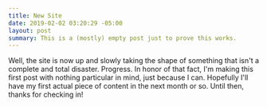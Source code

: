 ```yaml
---
title: New Site
date: 2019-02-02 03:20:29 -05:00
layout: post
summary: This is a (mostly) empty post just to prove this works.
---
```


Well, the site is now up and slowly taking the shape of something
that isn't a complete and total disaster.  Progress. 
In honor of that fact, I'm making this first post with nothing 
particular in mind, just because I can. Hopefully I'll have my 
first actual piece of content in the next month or so.  Until then, 
thanks for checking in!
